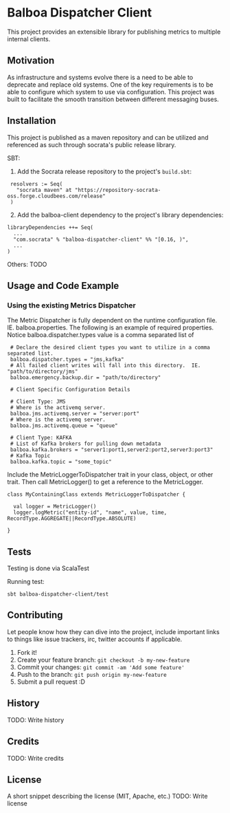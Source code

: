 # Balboa Dispatcher Client

This project provides an extensible library for publishing metrics to multiple internal clients.

## Motivation

As infrastructure and systems evolve there is a need to be able to deprecate and replace old systems.  One of the key
 requirements is to be able to configure which system to use via configuration.  This project was built to facilitate
  the smooth transition between different messaging buses.

## Installation

This project is published as a maven repository and can be utilized and referenced as such through socrata's public
 release library.

SBT:
1. Add the Socrata release repository to the project's `build.sbt`:

```
 resolvers := Seq(
   "socrata maven" at "https://repository-socrata-oss.forge.cloudbees.com/release"
 )
 ```

 2. Add the balboa-client dependency to the project's library dependencies:

 ```
 libraryDependencies ++= Seq(
   ...
   "com.socrata" % "balboa-dispatcher-client" %% "[0.16, )",
   ...
 )
```

Others: TODO

## Usage and Code Example

### Using the existing Metrics Dispatcher

The Metric Dispatcher is fully dependent on the runtime configuration file.  IE. balboa.properties.  The following is
 an example of required properties.  Notice balboa.dispatcher.types value is a comma separated list of 
 
```
 # Declare the desired client types you want to utilize in a comma separated list.
 balboa.dispatcher.types = "jms,kafka"
 # All failed client writes will fall into this directory.  IE. "path/to/directory/jms"
 balboa.emergency.backup.dir = "path/to/directory"
 
 # Client Specific Configuration Details
 
 # Client Type: JMS
 # Where is the activemq server.
 balboa.jms.activemq.server = "server:port"
 # Where is the activemq server.
 balboa.jms.activemq.queue = "queue"

 # Client Type: KAFKA
 # List of Kafka brokers for pulling down metadata
 balboa.kafka.brokers = "server1:port1,server2:port2,server3:port3"
 # Kafka Topic
 balboa.kafka.topic = "some_topic"
```

Include the MetricLoggerToDispatcher trait in your class, object, or other trait.  Then call MetricLogger() to get a 
reference to the MetricLogger.
  
```
class MyContainingClass extends MetricLoggerToDispatcher {

  val logger = MetricLogger()
  logger.logMetric("entity-id", "name", value, time, RecordType.AGGREGATE||RecordType.ABSOLUTE)

}
```

## Tests

Testing is done via ScalaTest

Running test:
```
sbt balboa-dispatcher-client/test
```

## Contributing

Let people know how they can dive into the project, include important links to things like issue trackers, irc, twitter accounts if applicable.

1. Fork it!
2. Create your feature branch: `git checkout -b my-new-feature`
3. Commit your changes: `git commit -am 'Add some feature'`
4. Push to the branch: `git push origin my-new-feature`
5. Submit a pull request :D

## History

TODO: Write history

## Credits

TODO: Write credits

## License

A short snippet describing the license (MIT, Apache, etc.)
TODO: Write license

